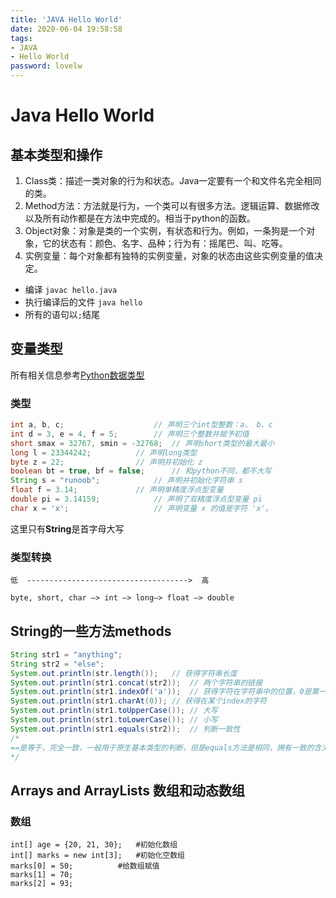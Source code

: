 ```yaml
---
title: 'JAVA Hello World'
date: 2020-06-04 19:58:58
tags: 
- JAVA
- Hello World
password: lovelw
---
```

# Java Hello World
## 基本类型和操作
  1. Class类：描述一类对象的行为和状态。Java一定要有一个和文件名完全相同的类。
  2. Method方法：方法就是行为，一个类可以有很多方法。逻辑运算、数据修改以及所有动作都是在方法中完成的。相当于python的函数。
  3. Object对象：对象是类的一个实例，有状态和行为。例如，一条狗是一个对象，它的状态有：颜色、名字、品种；行为有：摇尾巴、叫、吃等。
  4. 实例变量：每个对象都有独特的实例变量，对象的状态由这些实例变量的值决定。
  * 编译		`javac hello.java`
  * 执行编译后的文件	`java hello`
  * 所有的语句以`;`结尾
## 变量类型
所有相关信息参考[Python数据类型](https://www.runoob.com/java/java-basic-datatypes.html)
### 类型
```java
int a, b, c;         			// 声明三个int型整数：a、 b、c
int d = 3, e = 4, f = 5; 		// 声明三个整数并赋予初值
short smax = 32767, smin = -32768;	// 声明short类型的最大最小
long l = 23344242;			// 声明long类型
byte z = 22;     			// 声明并初始化 z
boolean bt = true, bf = false;		// 和python不同，都不大写
String s = "runoob";  			// 声明并初始化字符串 s
float f = 3.14;				// 声明单精度浮点型变量
double pi = 3.14159; 			// 声明了双精度浮点型变量 pi
char x = 'x';        			// 声明变量 x 的值是字符 'x'。
```
这里只有**String**是首字母大写

### 类型转换
```
低  ------------------------------------>  高

byte, short, char —> int —> long—> float —> double
```

## String的一些方法methods

```java
String str1 = "anything";
String str2 = "else";
System.out.println(str.length());	// 获得字符串长度
System.out.println(str1.concat(str2));	// 两个字符串的链接
System.out.println(str1.indexOf('a'));	// 获得字符在字符串中的位置，0是第一位
System.out.println(str1.charAt(0));	// 获得在某个index的字符
System.out.println(str1.toUpperCase());	// 大写
System.out.println(str1.toLowerCase());	// 小写
System.out.println(str1.equals(str2)); 	// 判断一致性
/*
==是等于，完全一致，一般用于原生基本类型的判断，但是equals方法是相同，拥有一致的含义，可以用于任意对象和引用性类型比如String
*/
```
## Arrays and ArrayLists 数组和动态数组
### 数组
```
int[] age = {20, 21, 30};	#初始化数组
int[] marks = new int[3]; 	#初始化空数组
marks[0] = 50;			#给数组赋值	
marks[1] = 70;
marks[2] = 93;
```


